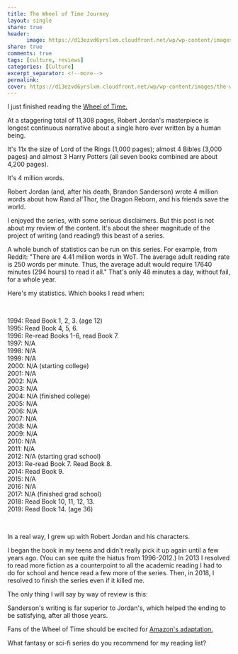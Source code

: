 ```yaml
--- 
title: The Wheel of Time Journey
layout: single
share: true
header:
      image: https://d13ezvd6yrslxm.cloudfront.net/wp/wp-content/images/the-wheel-of-time-e1550782744776-700x355.jpg
share: true
comments: true
tags: [culture, reviews]
categories: [Culture]
excerpt_separator: <!--more-->
permalink: 
cover: https://d13ezvd6yrslxm.cloudfront.net/wp/wp-content/images/the-wheel-of-time-e1550782744776-700x355.jpg
--- 
```


I just finished reading the [Wheel of Time.](https://en.wikipedia.org/wiki/The_Wheel_of_Time)

At a staggering total of 11,308 pages,  Robert Jordan's masterpiece is longest continuous narrative about a single hero ever written by a human being. 

It's 11x the size of Lord of the Rings (1,000 pages); almost 4 Bibles (3,000 pages) and almost 3 Harry Potters (all seven books combined are about 4,200 pages). 

It's 4 million words. 

Robert Jordan (and, after his death, Brandon Sanderson) wrote 4 million words about how Rand al'Thor, the Dragon Reborn, and his friends save the world. 



I enjoyed the series, with some serious disclaimers. But this post is not about my review of the content. It's about the sheer magnitude of the project of writing (and reading!) this beast of a series. 

A whole bunch of statistics can be run on this series. For example, from Reddit: "There are 4.41 million words in WoT. The average adult reading rate is 250 words per minute. Thus, the average adult would require 17640 minutes (294 hours) to read it all." That's only 48 minutes a day, without fail, for a whole year. 

Here's my statistics. Which books I read when: 

<br>  

1994: Read Book 1, 2, 3. (age 12)    
1995: Read Book 4, 5, 6.       
1996: Re-read Books 1-6, read Book 7.    
1997: N/A    
1998: N/A    
1999: N/A    
2000: N/A (starting college)    
2001: N/A    
2002: N/A    
2003: N/A    
2004: N/A (finished college)    
2005: N/A    
2006: N/A    
2007: N/A    
2008: N/A    
2009: N/A    
2010: N/A    
2011: N/A    
2012: N/A (starting grad school)    
2013: Re-read Book 7. Read Book 8.     
2014: Read Book 9.     
2015: N/A    
2016: N/A    
2017: N/A (finished grad school)    
2018: Read Book 10, 11, 12, 13.     
2019: Read Book 14.  (age 36)    

<br> 



In a real way, I grew up with Robert Jordan and his characters. 

I began the book in my teens and didn't really pick it up again until a few years ago. (You can see quite the hiatus from 1996-2012.) In 2013 I resolved to read more fiction as a counterpoint to all the academic reading I had to do for school and hence read a few more of the series. Then, in 2018, I resolved to finish the series even if it killed me. 


The only thing I will say by way of review is this: 

Sanderson's writing is far superior to Jordan's, which helped the ending to be satisfying, after all those years. 

Fans of the Wheel of Time should be excited for [Amazon's adaptation.](https://www.theverge.com/2019/8/14/20805951/wheel-of-time-amazon-show-prime-video-adaptation-cast-rand-althor-robert-jordan-actors)

What fantasy or sci-fi series do you recommend for my reading list? 

